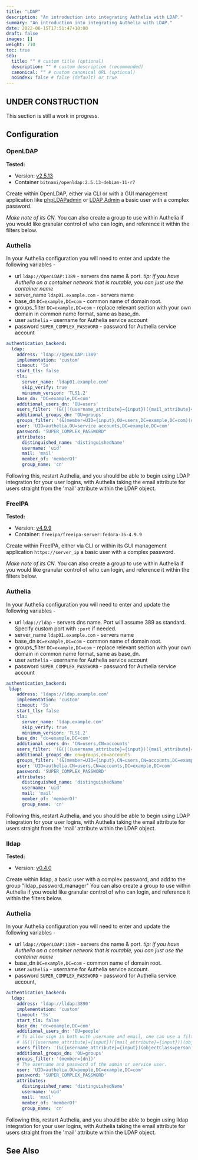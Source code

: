 ```yaml
---
title: "LDAP"
description: "An introduction into integrating Authelia with LDAP."
summary: "An introduction into integrating Authelia with LDAP."
date: 2022-06-15T17:51:47+10:00
draft: false
images: []
weight: 710
toc: true
seo:
  title: "" # custom title (optional)
  description: "" # custom description (recommended)
  canonical: "" # custom canonical URL (optional)
  noindex: false # false (default) or true
---
```


## UNDER CONSTRUCTION

This section is still a work in progress.

## Configuration

### OpenLDAP

**Tested:**
* Version: [v2.5.13](https://www.openldap.org/software/release/announce_lts.html)
* Container `bitnami/openldap:2.5.13-debian-11-r7`

Create within OpenLDAP, either via CLI or with a GUI management application like
[phpLDAPadmin](http://phpldapadmin.sourceforge.net/wiki/index.php/Main_Page) or [LDAP Admin](http://www.ldapadmin.org/)
a basic user with a complex password.

*Make note of its CN.* You can also create a group to use within Authelia if you would like granular control of who can
login, and reference it within the filters below.

### Authelia

In your Authelia configuration you will need to enter and update the following variables -
* url `ldap://OpenLDAP:1389` - servers dns name & port.
  *tip: if you have Authelia on a container network that is routable, you can just use the container name*
* server_name `ldap01.example.com` - servers name
* base_dn `DC=example,DC=com` - common name of domain root.
* groups_filter `DC=example,DC=com` - replace relevant section with your own domain in common name format, same as base_dn.
* user `authelia` - username for Authelia service account
* password `SUPER_COMPLEX_PASSWORD` - password for Authelia service account

```yaml {title="configuration.yml"}
authentication_backend:
  ldap:
    address: 'ldap://OpenLDAP:1389'
    implementation: 'custom'
    timeout: '5s'
    start_tls: false
    tls:
      server_name: 'ldap01.example.com'
      skip_verify: true
      minimum_version: 'TLS1.2'
    base_dn: 'DC=example,DC=com'
    additional_users_dn: 'OU=users'
    users_filter: '(&(|({username_attribute}={input})({mail_attribute}={input}))(objectClass=person))'
    additional_groups_dn: 'OU=groups'
    groups_filter: '(&(member=UID={input},OU=users,DC=example,DC=com)(objectClass=groupOfNames))'
    user: 'UID=authelia,OU=service accounts,DC=example,DC=com'
    password: "SUPER_COMPLEX_PASSWORD"
    attributes:
      distinguished_name: 'distinguishedName'
      username: 'uid'
      mail: 'mail'
      member_of: 'memberOf'
      group_name: 'cn'
```
Following this, restart Authelia, and you should be able to begin using LDAP integration for your user logins, with
Authelia taking the email attribute for users straight from the 'mail' attribute within the LDAP object.

### FreeIPA

**Tested:**
* Version: [v4.9.9](https://www.freeipa.org/page/Releases/4.9.9)
* Container: `freeipa/freeipa-server:fedora-36-4.9.9`

Create within FreeIPA, either via CLI or within its GUI management application `https://server_ip` a basic user with a
complex password.

*Make note of its CN.* You can also create a group to use within Authelia if you would like granular control of who can
login, and reference it within the filters below.

### Authelia

In your Authelia configuration you will need to enter and update the following variables -
* url `ldap://ldap` - servers dns name. Port will assume 389 as standard. Specify custom port with `:port` if needed.
* server_name `ldap01.example.com` - servers name
* base_dn `DC=example,DC=com` - common name of domain root.
* groups_filter `DC=example,DC=com` - replace relevant section with your own domain in common name format, same as base_dn.
* user `authelia` - username for Authelia service account
* password `SUPER_COMPLEX_PASSWORD` - password for Authelia service account

```yaml {title="configuration.yml"}
authentication_backend:
 ldap:
    address: 'ldaps://ldap.example.com'
    implementation: 'custom'
    timeout: '5s'
    start_tls: false
    tls:
      server_name: 'ldap.example.com'
      skip_verify: true
      minimum_version: 'TLS1.2'
    base_dn: 'dc=example,DC=com'
    additional_users_dn: 'CN=users,CN=accounts'
    users_filter: '(&(|({username_attribute}={input})({mail_attribute}={input}))(objectClass=person))'
    additional_groups_dn: cn=groups,cn=accounts
    groups_filter: '(&(member=UID={input},CN=users,CN=accounts,DC=example,DC=com)(objectClass=groupOfNames))'
    user: 'UID=authelia,CN=users,CN=accounts,DC=example,DC=com'
    password: 'SUPER_COMPLEX_PASSWORD'
    attributes:
      distinguished_name: 'distinguishedName'
      username: 'uid'
      mail: 'mail'
      member_of: 'memberOf'
      group_name: 'cn'
```
Following this, restart Authelia, and you should be able to begin using LDAP integration for your user logins, with
Authelia taking the email attribute for users straight from the 'mail' attribute within the LDAP object.

### lldap

**Tested:**
* Version: [v0.4.0](https://github.com/nitnelave/lldap/releases/tag/v0.4.07)

Create within lldap, a basic user with a complex password, and add to the group "lldap_password_manager"
You can also create a group to use within Authelia if you would like granular control of who can login, and reference it
within the filters below.

### Authelia

In your Authelia configuration you will need to enter and update the following variables -
* url `ldap://OpenLDAP:1389` - servers dns name & port.
  *tip: if you have Authelia on a container network that is routable, you can just use the container name*
* base_dn `DC=example,DC=com` - common name of domain root.
* user `authelia` - username for Authelia service account.
* password `SUPER_COMPLEX_PASSWORD` - password for Authelia service account,

```yaml {title="configuration.yml"}
authentication_backend:
  ldap:
    address: 'ldap://lldap:3890'
    implementation: 'custom'
    timeout: '5s'
    start_tls: false
    base_dn: 'dc=example,DC=com'
    additional_users_dn: 'OU=people'
    # To allow sign in both with username and email, one can use a filter like
    # (&(|({username_attribute}={input})({mail_attribute}={input}))(objectClass=person))
    users_filter: '(&({username_attribute}={input})(objectClass=person))'
    additional_groups_dn: 'OU=groups'
    groups_filter: '(member={dn})'
    # The username and password of the admin or service user.
    user: 'UID=authelia,OU=people,DC=example,DC=com'
    password: 'SUPER_COMPLEX_PASSWORD'
    attributes:
      distinguished_name: 'distinguishedName'
      username: 'uid'
      mail: 'mail'
      member_of: 'memberOf'
      group_name: 'cn'
```
Following this, restart Authelia, and you should be able to begin using lldap integration for your user logins, with
Authelia taking the email attribute for users straight from the 'mail' attribute within the LDAP object.

## See Also

[Authelia]: https://www.authelia.com
[Bitnami OpenLDAP]: https://hub.docker.com/r/bitnami/openldap/
[FreeIPA]: https://www.freeipa.org/page/Main_Page
[lldap]: https://github.com/nitnelave/lldap
